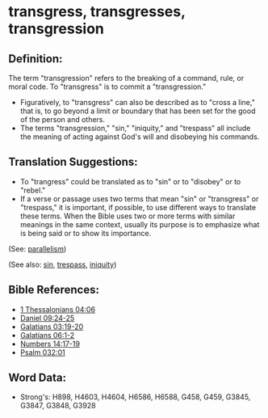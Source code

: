 # transgress, transgresses, transgression #

## Definition: ##

The term "transgression" refers to the breaking of a command, rule, or moral code. To "transgress" is to commit a "transgression."

* Figuratively, to "transgress" can also be described as to "cross a line," that is, to go beyond a limit or boundary that has been set for the good of the person and others.
* The terms "transgression," "sin," "iniquity," and "trespass" all include the meaning of acting against God's will and disobeying his commands.

## Translation Suggestions: ##

* To "trangress" could be translated as to "sin" or to "disobey" or to "rebel."
* If a verse or passage uses two terms that mean "sin" or "transgress" or "trespass," it is important, if possible, to use different ways to translate these terms. When the Bible uses two or more terms with similar meanings in the same context, usually its purpose is to emphasize what is being said or to show its importance. 

(See: [parallelism](rc://en/ta/man/translate/figs-parallelism))

(See also: [sin](../kt/sin.md), [trespass](../kt/trespass.md), [iniquity](../kt/iniquity.md))

## Bible References: ##

* [1 Thessalonians 04:06](rc://en/tn/help/1th/04/06)
* [Daniel 09:24-25](rc://en/tn/help/dan/09/24)
* [Galatians 03:19-20](rc://en/tn/help/gal/03/19)
* [Galatians 06:1-2](rc://en/tn/help/gal/06/01)
* [Numbers 14:17-19](rc://en/tn/help/num/14/17)
* [Psalm 032:01](rc://en/tn/help/psa/032/01)


## Word Data: ##

* Strong's: H898, H4603, H4604, H6586, H6588, G458, G459, G3845, G3847, G3848, G3928
